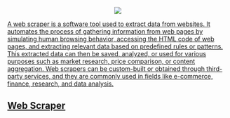 <p align="center"><a href="https://github.com/tuhinsorker/web_scraper" target="_blank"><img src="web_scraper.png" </a></p>

A web scraper is a software tool used to extract data from websites. It automates the process of gathering information from web pages by simulating human browsing behavior, accessing the HTML code of web pages, and extracting relevant data based on predefined rules or patterns. This extracted data can then be saved, analyzed, or used for various purposes such as market research, price comparison, or content aggregation. Web scrapers can be custom-built or obtained through third-party services, and they are commonly used in fields like e-commerce, finance, research, and data analysis.

## Web Scraper

